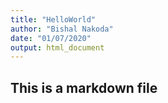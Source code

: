 ```yaml
---
title: "HelloWorld"
author: "Bishal Nakoda"
date: "01/07/2020"
output: html_document
---
```


## This is a markdown file